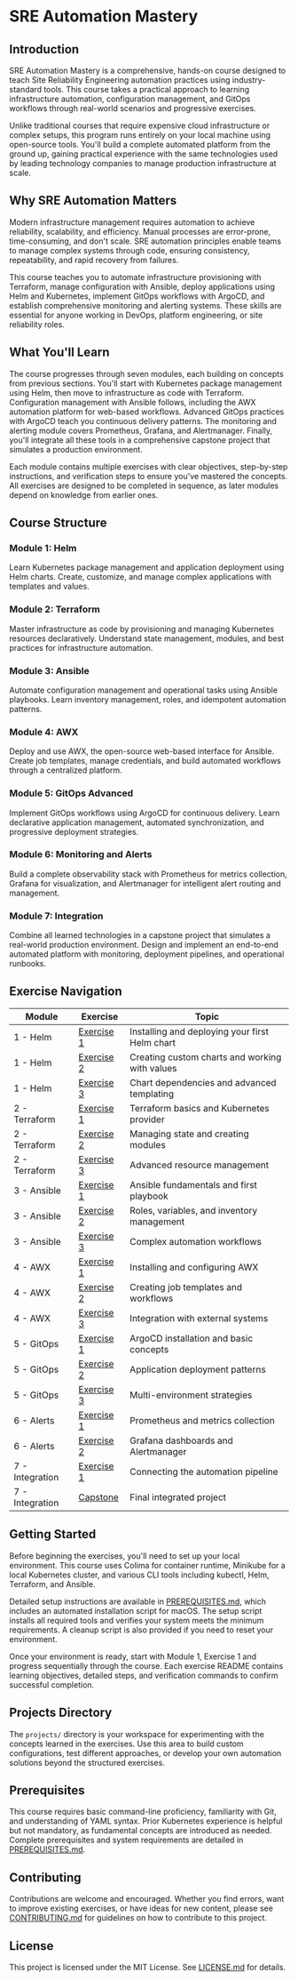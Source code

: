 # SRE Automation Mastery

## Introduction

SRE Automation Mastery is a comprehensive, hands-on course designed to teach Site Reliability Engineering automation practices using industry-standard tools. This course takes a practical approach to learning infrastructure automation, configuration management, and GitOps workflows through real-world scenarios and progressive exercises.

Unlike traditional courses that require expensive cloud infrastructure or complex setups, this program runs entirely on your local machine using open-source tools. You'll build a complete automated platform from the ground up, gaining practical experience with the same technologies used by leading technology companies to manage production infrastructure at scale.

## Why SRE Automation Matters

Modern infrastructure management requires automation to achieve reliability, scalability, and efficiency. Manual processes are error-prone, time-consuming, and don't scale. SRE automation principles enable teams to manage complex systems through code, ensuring consistency, repeatability, and rapid recovery from failures.

This course teaches you to automate infrastructure provisioning with Terraform, manage configuration with Ansible, deploy applications using Helm and Kubernetes, implement GitOps workflows with ArgoCD, and establish comprehensive monitoring and alerting systems. These skills are essential for anyone working in DevOps, platform engineering, or site reliability roles.

## What You'll Learn

The course progresses through seven modules, each building on concepts from previous sections. You'll start with Kubernetes package management using Helm, then move to infrastructure as code with Terraform. Configuration management with Ansible follows, including the AWX automation platform for web-based workflows. Advanced GitOps practices with ArgoCD teach you continuous delivery patterns. The monitoring and alerting module covers Prometheus, Grafana, and Alertmanager. Finally, you'll integrate all these tools in a comprehensive capstone project that simulates a production environment.

Each module contains multiple exercises with clear objectives, step-by-step instructions, and verification steps to ensure you've mastered the concepts. All exercises are designed to be completed in sequence, as later modules depend on knowledge from earlier ones.

## Course Structure

### Module 1: Helm
Learn Kubernetes package management and application deployment using Helm charts. Create, customize, and manage complex applications with templates and values.

### Module 2: Terraform
Master infrastructure as code by provisioning and managing Kubernetes resources declaratively. Understand state management, modules, and best practices for infrastructure automation.

### Module 3: Ansible
Automate configuration management and operational tasks using Ansible playbooks. Learn inventory management, roles, and idempotent automation patterns.

### Module 4: AWX
Deploy and use AWX, the open-source web-based interface for Ansible. Create job templates, manage credentials, and build automated workflows through a centralized platform.

### Module 5: GitOps Advanced
Implement GitOps workflows using ArgoCD for continuous delivery. Learn declarative application management, automated synchronization, and progressive deployment strategies.

### Module 6: Monitoring and Alerts
Build a complete observability stack with Prometheus for metrics collection, Grafana for visualization, and Alertmanager for intelligent alert routing and management.

### Module 7: Integration
Combine all learned technologies in a capstone project that simulates a real-world production environment. Design and implement an end-to-end automated platform with monitoring, deployment pipelines, and operational runbooks.

## Exercise Navigation

| Module | Exercise | Topic |
|--------|----------|-------|
| 1 - Helm | [Exercise 1](exercises/module1-helm/exercise1/) | Installing and deploying your first Helm chart |
| 1 - Helm | [Exercise 2](exercises/module1-helm/exercise2/) | Creating custom charts and working with values |
| 1 - Helm | [Exercise 3](exercises/module1-helm/exercise3/) | Chart dependencies and advanced templating |
| 2 - Terraform | [Exercise 1](exercises/module2-terraform/exercise1/) | Terraform basics and Kubernetes provider |
| 2 - Terraform | [Exercise 2](exercises/module2-terraform/exercise2/) | Managing state and creating modules |
| 2 - Terraform | [Exercise 3](exercises/module2-terraform/exercise3/) | Advanced resource management |
| 3 - Ansible | [Exercise 1](exercises/module3-ansible/exercise1/) | Ansible fundamentals and first playbook |
| 3 - Ansible | [Exercise 2](exercises/module3-ansible/exercise2/) | Roles, variables, and inventory management |
| 3 - Ansible | [Exercise 3](exercises/module3-ansible/exercise3/) | Complex automation workflows |
| 4 - AWX | [Exercise 1](exercises/module4-awx/exercise1/) | Installing and configuring AWX |
| 4 - AWX | [Exercise 2](exercises/module4-awx/exercise2/) | Creating job templates and workflows |
| 4 - AWX | [Exercise 3](exercises/module4-awx/exercise3/) | Integration with external systems |
| 5 - GitOps | [Exercise 1](exercises/module5-gitops-advanced/exercise1/) | ArgoCD installation and basic concepts |
| 5 - GitOps | [Exercise 2](exercises/module5-gitops-advanced/exercise2/) | Application deployment patterns |
| 5 - GitOps | [Exercise 3](exercises/module5-gitops-advanced/exercise3/) | Multi-environment strategies |
| 6 - Alerts | [Exercise 1](exercises/module6-alerts/exercise1/) | Prometheus and metrics collection |
| 6 - Alerts | [Exercise 2](exercises/module6-alerts/exercise2/) | Grafana dashboards and Alertmanager |
| 7 - Integration | [Exercise 1](exercises/module7-integration/exercise1/) | Connecting the automation pipeline |
| 7 - Integration | [Capstone](exercises/module7-integration/capstone/) | Final integrated project |

## Getting Started

Before beginning the exercises, you'll need to set up your local environment. This course uses Colima for container runtime, Minikube for a local Kubernetes cluster, and various CLI tools including kubectl, Helm, Terraform, and Ansible.

Detailed setup instructions are available in [PREREQUISITES.md](PREREQUISITES.md), which includes an automated installation script for macOS. The setup script installs all required tools and verifies your system meets the minimum requirements. A cleanup script is also provided if you need to reset your environment.

Once your environment is ready, start with Module 1, Exercise 1 and progress sequentially through the course. Each exercise README contains learning objectives, detailed steps, and verification commands to confirm successful completion.

## Projects Directory

The `projects/` directory is your workspace for experimenting with the concepts learned in the exercises. Use this area to build custom configurations, test different approaches, or develop your own automation solutions beyond the structured exercises.

## Prerequisites

This course requires basic command-line proficiency, familiarity with Git, and understanding of YAML syntax. Prior Kubernetes experience is helpful but not mandatory, as fundamental concepts are introduced as needed. Complete prerequisites and system requirements are detailed in [PREREQUISITES.md](PREREQUISITES.md).

## Contributing

Contributions are welcome and encouraged. Whether you find errors, want to improve existing exercises, or have ideas for new content, please see [CONTRIBUTING.md](CONTRIBUTING.md) for guidelines on how to contribute to this project.

## License

This project is licensed under the MIT License. See [LICENSE.md](LICENSE.md) for details.